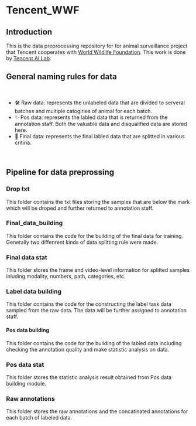 # Tencent_WWF


## Introduction
This is the data preprocessing repository for for animal surveillance project that Tencent cooperates with [World Wildlife Foundation](https://www.worldwildlife.org/). This work is done by [Tencent AI Lab](https://ai.tencent.com/ailab/en/index).

## General naming rules for data
<br />

- 🛠 Raw data: represents the unlabeled data that are divided to serveral batches and multiple catogiries of animal for each batch.
- ✨ Pos data: represents the labled data that is returned from the annotation staff. Both the valuable data and disqualified data are stored here.
- 📝 Final data: represents the final labled data that are splitted in various critiria.

<br />


## Pipeline for data preprossing

### Drop txt
This folder contains the txt files storing the samples that are below the mark which will be droped and further returned to annotation staff.
### Final_data_building
This folder contains the code for the building of the final data for training. Generally two diffenrent kinds of data splitting rule were made.
### Final data stat 
This folder stores the frame and video-level information for splitted samples inluding modality, numbers, path, categories, etc.
### Label data building
This folder contains the code for the constructing the label task data sampled from the raw data. The data will be further assigned to annotation staff. 
#### Pos data building
This folder contains the code for the building of the labled data including checking the annotation quality and make statistic analysis on data.
### Pos data stat
This folder stores the statistic analysis result obtained from Pos data building module.
### Raw annotations
This folder stores the raw annotations and the concatinated annotations for each batch of labeled data.
### 


